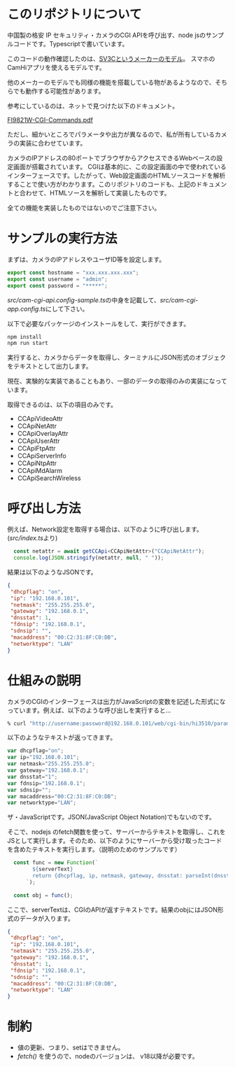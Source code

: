 # このリポジトリについて

中国製の格安 IP セキュリティ・カメラのCGI APIを呼び出す、node jsのサンプルコードです。Typescriptで書いています。


このコードの動作確認したのは、[SV3Cというメーカーのモデル](https://www.amazon.co.jp/dp/B07YY29HBK?tag=picsist-22&linkCode=ogi&th=1&psc=1)。
スマホのCamHiアプリを使えるモデルです。

他のメーカーのモデルでも同様の機能を搭載している物があるようなので、そちらでも動作する可能性があります。

参考にしているのは、ネットで見つけた以下のドキュメント。

[FI9821W-CGI-Commands.pdf](https://www.themadhermit.net/wp-content/uploads/2013/03/FI9821W-CGI-Commands.pdf)

ただし、細かいところでパラメータや出力が異なるので、私が所有しているカメラの実装に合わせています。

カメラのIPアドレスの80ポートでブラウザからアクセスできるWebベースの設定画面が搭載されています。
CGIは基本的に、この設定画面の中で使われているインターフェースです。したがって、Web設定画面のHTMLソースコードを解析することで使い方がわかります。このリポジトリのコードも、上記のドキュメントと合わせて、HTMLソースを解析して実装したものです。

全ての機能を実装したものではないのでご注意下さい。


# サンプルの実行方法

まずは、カメラのIPアドレスやユーザID等を設定します。

```typescript
export const hostname = "xxx.xxx.xxx.xxx";
export const username = "admin";
export const password = "*****";
```

*src/cam-cgi-api.config-sample.ts*の中身を記載して、*src/cam-cgi-app.config.ts*にして下さい。

以下で必要なパッケージのインストールをして、実行ができます。

```bash
npm install
npm run start
```

実行すると、カメラからデータを取得し、ターミナルにJSON形式のオブジェクをテキストとして出力します。

現在、実験的な実装であることもあり、一部のデータの取得のみの実装になっています。

取得できるのは、以下の項目のみです。
- CCApiVideoAttr
- CCApiNetAttr
- CCApiOverlayAttr
- CCApiUserAttr
- CCApiFtpAttr
- CCApiServerInfo
- CCApiNtpAttr
- CCApiMdAlarm
- CCApiSearchWireless


# 呼び出し方法

例えば、Network設定を取得する場合は、以下のように呼び出します。(*src/index.ts*より)

```typescript
  const netattr = await getCCApi<CCApiNetAttr>("CCApiNetAttr");
  console.log(JSON.stringify(netattr, null, " "));
```

結果は以下のようなJSONです。

```json
{
 "dhcpflag": "on",
 "ip": "192.168.0.101",
 "netmask": "255.255.255.0",
 "gateway": "192.168.0.1",
 "dnsstat": 1,
 "fdnsip": "192.168.0.1",
 "sdnsip": "",
 "macaddress": "00:C2:31:8F:C0:DB",
 "networktype": "LAN"
}
```

# 仕組みの説明

カメラのCGIのインターフェースは出力がJavaScriptの変数を記述した形式になっています。例えば、以下のような呼び出しを実行すると...

```bash
% curl "http://username:password@192.168.0.101/web/cgi-bin/hi3510/param.cgi?cmd=getnetattr" 
```

以下のようなテキストが返ってきます。

```javascript
var dhcpflag="on";
var ip="192.168.0.101";
var netmask="255.255.255.0";
var gateway="192.168.0.1";
var dnsstat="1";
var fdnsip="192.168.0.1";
var sdnsip="";
var macaddress="00:C2:31:8F:C0:DB";
var networktype="LAN";
```

ザ・JavaScriptです。JSON(JavaScript Object Notation)でもないのです。

そこで、nodejs のfetch関数を使って、サーバーからテキストを取得し、これをJSとして実行します。そのため、以下のようにサーバーから受け取ったコードを含めたテキストを実行します。（説明のためのサンプルです）

```javascript
  const func = new Function(`
        ${serverText}
        return {dhcpflag, ip, netmask, gateway, dnsstat: parseInt(dnsstat), fdnsip, sdnsip, macaddress, networktype}
      `);
  
  const obj = func();
```

ここで、serverTextは、CGIのAPIが返すテキストです。結果のobjにはJSON形式のデータが入ります。

```json
{
 "dhcpflag": "on",
 "ip": "192.168.0.101",
 "netmask": "255.255.255.0",
 "gateway": "192.168.0.1",
 "dnsstat": 1,
 "fdnsip": "192.168.0.1",
 "sdnsip": "",
 "macaddress": "00:C2:31:8F:C0:DB",
 "networktype": "LAN"
}
```

# 制約

- 値の更新、つまり、setはできません。
- *fetch()* を使うので、nodeのバージョンは、 v18以降が必要です。

